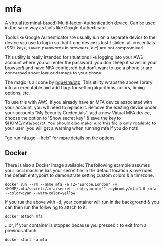 # mfa

A virtual (terminal-based) Multi-factor-Authentication device.
Can be used in the same way as tools like Google Authenticator.

Tools like Google Authenticator are usually run on a separate device to the device you use to log in so that if one device is lost / stolen, all credentials (SSH keys, saved passwords in browsers, etc) are not compromised.

This utility is really intended for situations like logging into your AWS account where you will enter the password (you don't keep it saved in your browser!) and have MFA configured but don't want to use a phone or are concerned about loss or damage to your phone.

The magic is all done by [pquerna/otp](http://github.com/pquerna/otp).
This utility wraps the above library into an executable and add flags for setting algorithms, colors, timing options, etc.

To use this with AWS, if you already have an MFA device associated with your account, you will need to replace it.
Remove the existing device under your accounts "My Security Credentials", add a new Virtual MFA device, choose the option to "Show secret key" & save the key to $HOME/.mfa/secret. You should also make sure this file is only readable to your user (you will get a warning when running mfa if you do not)!

"go run mfa.go --help" for mpre details on the options

## Docker
There is also a Docker image available:
The following example assumes your local machine has your secret file in the default location & overrides the default entrypoint to demonstrate setting custom colors & a timezone.
```
docker run --rm --name mfa -e TZ="Europe/London" -v $HOME/.mfa/secret:/.mfa/secret --entrypoint="" roybrumby/mfa:1.0 /mfa --color=cyan --warn-color=yellow
```
If you run the above with -d, your container will run in the background & you can then run the following to attach to it:
```
docker attach mfa
```
...or, if your container is stopped because you pressed <ctrl>c to exit from a previous attach:
```
docker start -a mfa
```